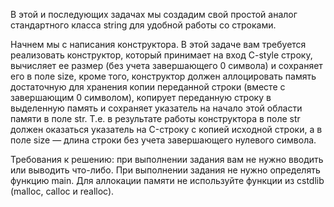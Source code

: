 В этой и последующих задачах мы создадим свой простой аналог стандартного класса string для удобной работы со строками.

Начнем мы с написания конструктора. В этой задаче вам требуется реализовать конструктор, который принимает на вход C-style строку, вычисляет ее размер (без учета завершающего 0 символа) и сохраняет его в поле size, кроме того, конструктор должен аллоцировать память достаточную для хранения копии переданной строки (вместе с завершающим 0 символом), копирует переданную строку в выделенную память и сохраняет указатель на начало этой области памяти в поле str. Т.е. в результате работы конструктора в поле str должен оказаться указатель на C-строку c копией исходной строки, а в поле size — длина строки без учета завершающего нулевого символа.

Требования к решению: при выполнении задания вам не нужно вводить или выводить что-либо. При выполнении задания не нужно определять функцию main. Для аллокации памяти не используйте функции из cstdlib (malloc, calloc и realloc).
